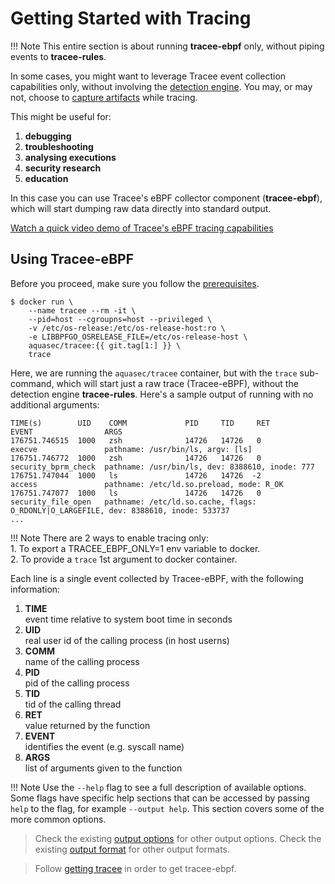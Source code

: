 # Getting Started with Tracing

!!! Note
    This entire section is about running **tracee-ebpf** only, without piping
    events to **tracee-rules**.

In some cases, you might want to leverage Tracee event collection capabilities
only, without involving the [detection engine]. You may, or may not, choose to
[capture artifacts] while tracing.

[detection engine]: ../detecting/index.md
[capture artifacts]: ../capturing/index.md

This might be useful for:

1. **debugging**
1. **troubleshooting**
1. **analysing executions**
1. **security research**
1. **education**

In this case you can use Tracee's eBPF collector component (**tracee-ebpf**),
which will start dumping raw data directly into standard output.

[Watch a quick video demo of Tracee's eBPF tracing capabilities](https://youtu.be/WTqE2ae257o)

## Using Tracee-eBPF

Before you proceed, make sure you follow the [prerequisites].

[prerequisites]:../installing/prerequisites.md

```text
$ docker run \
    --name tracee --rm -it \
    --pid=host --cgroupns=host --privileged \
    -v /etc/os-release:/etc/os-release-host:ro \
    -e LIBBPFGO_OSRELEASE_FILE=/etc/os-release-host \
    aquasec/tracee:{{ git.tag[1:] }} \
    trace
```

Here, we are running the `aquasec/tracee` container, but with the
`trace` sub-command, which will start just a raw
trace (Tracee-eBPF), without the detection engine **tracee-rules**. Here's a
sample output of running with no additional arguments:

```text
TIME(s)        UID    COMM             PID     TID     RET             EVENT                ARGS
176751.746515  1000   zsh              14726   14726   0               execve               pathname: /usr/bin/ls, argv: [ls]
176751.746772  1000   zsh              14726   14726   0               security_bprm_check  pathname: /usr/bin/ls, dev: 8388610, inode: 777
176751.747044  1000   ls               14726   14726  -2               access               pathname: /etc/ld.so.preload, mode: R_OK
176751.747077  1000   ls               14726   14726   0               security_file_open   pathname: /etc/ld.so.cache, flags: O_RDONLY|O_LARGEFILE, dev: 8388610, inode: 533737
...

```

!!! Note
    There are 2 ways to enable tracing only:  
    1. To export a TRACEE_EBPF_ONLY=1 env variable to docker.  
    2. To provide a `trace` 1st argument to docker container.  

Each line is a single event collected by Tracee-eBPF, with the following
information:

1. **TIME**  
   event time relative to system boot time in seconds
2. **UID**  
   real user id of the calling process (in host userns)
3. **COMM**  
   name of the calling process
4. **PID**  
   pid of the calling process
5. **TID**  
   tid of the calling thread
6. **RET**  
   value returned by the function
7. **EVENT**  
   identifies the event (e.g. syscall name)
8. **ARGS**  
   list of arguments given to the function

!!! Note
    Use the `--help` flag to see a full description of available options. Some
    flags have specific help sections that can be accessed by passing `help` to
    the flag, for example `--output help`. This section covers some of the more
    common options.

> Check the existing [output options](./output-options.md) for other output options.
> Check the existing [output format](./output-formats.md) for other output formats.

> Follow [getting tracee](../installing/getting.md) in order to get tracee-ebpf.
